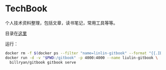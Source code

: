 # TechBook

个人技术资料整理，包括文章，读书笔记，常用工具等等。

目录在[这里](SUMMARY.md)

运行：
```sh
docker rm -f $(docker ps --filter "name=linlin-gitbook" --format "{{.ID}}")
docker run -d -v "$PWD:/gitbook" -p 4000:4000 --name liulin-gitbook \
  billryan/gitbook gitbook serve
```

